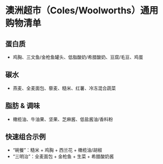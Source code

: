 # 澳洲超市（Coles/Woolworths）通用购物清单

## 蛋白质
- 鸡胸、三文鱼/金枪鱼罐头、低脂酸奶/希腊酸奶、豆腐/毛豆、鸡蛋

## 碳水
- 燕麦、全麦面包、藜麦、糙米、红薯、冷冻混合蔬菜

## 脂肪 & 调味
- 橄榄油、牛油果、坚果、芝麻酱、低盐酱油/香料粉

## 快速组合示例
- “碗餐”：糙米 + 鸡胸 + 西兰花 + 橄榄油/胡椒
- “三明治”：全麦面包 + 金枪鱼 + 生菜 + 希腊酸奶酱
